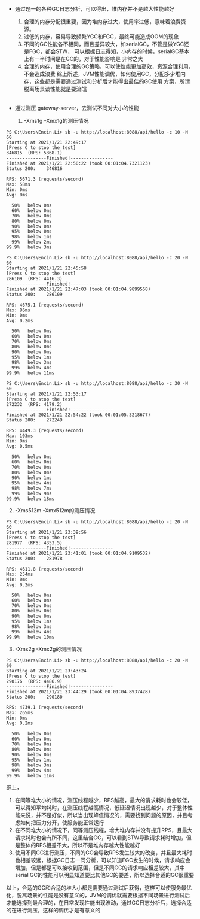 * 通过题一的各种GC日志分析，可以得出，堆内存并不是越大性能越好
  
  [GC 日志]: https://github.com/EncinLi/JAVA-01/tree/main/Week_02/day1/01
  
  1. 合理的内存分配很重要，因为堆内存过大，使用率过低，意味着浪费资源。
  2. 过低的内存，容易导致频繁YGC和FGC，最终可能造成OOM的现象
  3. 不同的GC性能各不相同，而且差异较大，如serialGC，不管是做YGC还是FGC，都会STW，
  可以根据日志得知，小内存的时候，serialGC基本上有一半时间是在GC的，对于性能影响是
  非常之大
  4. 合理的内存，使用合理的GC策略，可以使性能更加高效，资源合理利用，不会造成浪费
  综上所述，JVM性能调优，如何使用GC，分配多少堆内存，这些都是需要通过测试和分析后才能得出最佳的GC使用
  方案，所谓脱离场景谈性能就是耍流氓<br><br> 
  
* 通过测压 gateway-server，去测试不同对大小的性能<br>
  
  1. -Xms1g  -Xmx1g的测压情况
``` 
PS C:\Users\Encin.Li> sb -u http://localhost:8088/api/hello -c 10 -N 60
Starting at 2021/1/21 22:49:17
[Press C to stop the test]
346815  (RPS: 5368.1)
---------------Finished!----------------
Finished at 2021/1/21 22:50:22 (took 00:01:04.7321123)
Status 200:    346816

RPS: 5671.3 (requests/second)
Max: 58ms
Min: 0ms
Avg: 0ms

  50%   below 0ms
  60%   below 0ms
  70%   below 0ms
  80%   below 0ms
  90%   below 0ms
  95%   below 0ms
  98%   below 1ms
  99%   below 2ms
99.9%   below 3ms
```

```
PS C:\Users\Encin.Li> sb -u http://localhost:8088/api/hello -c 20 -N 60
Starting at 2021/1/21 22:45:58
[Press C to stop the test]
286109  (RPS: 4416.3)
---------------Finished!----------------
Finished at 2021/1/21 22:47:03 (took 00:01:04.9899568)
Status 200:    286109

RPS: 4675.1 (requests/second)
Max: 86ms
Min: 0ms
Avg: 0.2ms

  50%   below 0ms
  60%   below 0ms
  70%   below 0ms
  80%   below 0ms
  90%   below 0ms
  95%   below 1ms
  98%   below 3ms
  99%   below 4ms
99.9%   below 11ms
```

```
PS C:\Users\Encin.Li> sb -u http://localhost:8088/api/hello -c 30 -N 60
Starting at 2021/1/21 22:53:17
[Press C to stop the test]
272232  (RPS: 4179.2)
---------------Finished!----------------
Finished at 2021/1/21 22:54:22 (took 00:01:05.3218677)
Status 200:    272249

RPS: 4449.3 (requests/second)
Max: 103ms
Min: 0ms
Avg: 0.5ms

  50%   below 0ms
  60%   below 0ms
  70%   below 0ms
  80%   below 0ms
  90%   below 1ms
  95%   below 4ms
  98%   below 7ms
  99%   below 9ms
99.9%   below 18ms
```

2. -Xms512m -Xmx512m的测压情况

```
PS C:\Users\Encin.Li> sb -u http://localhost:8088/api/hello -c 20 -N 60
Starting at 2021/1/21 23:39:56
[Press C to stop the test]
281977  (RPS: 4353.5)
---------------Finished!----------------
Finished at 2021/1/21 23:41:01 (took 00:01:04.9109532)
Status 200:    281978

RPS: 4611.8 (requests/second)
Max: 254ms
Min: 0ms
Avg: 0.2ms

  50%   below 0ms
  60%   below 0ms
  70%   below 0ms
  80%   below 0ms
  90%   below 0ms
  95%   below 1ms
  98%   below 3ms
  99%   below 4ms
99.9%   below 10ms
```

3. -Xms2g -Xmx2g的测压情况

```
PS C:\Users\Encin.Li> sb -u http://localhost:8088/api/hello -c 20 -N 60
Starting at 2021/1/21 23:43:24
[Press C to stop the test]
290176  (RPS: 4486.9)
---------------Finished!----------------
Finished at 2021/1/21 23:44:29 (took 00:01:04.8937428)
Status 200:    290180

RPS: 4739.1 (requests/second)
Max: 265ms
Min: 0ms
Avg: 0.2ms

  50%   below 0ms
  60%   below 0ms
  70%   below 0ms
  80%   below 0ms
  90%   below 0ms
  95%   below 1ms
  98%   below 3ms
  99%   below 4ms
99.9%   below 11ms
```

综上，

1. 在同等堆大小的情况，测压线程越少，RPS越高，最大的请求耗时也会较低，可以得知平均耗时，在测压线程越高情况，低延迟情况出现越少，对于整体性能来说，并不是好似，所以当出现峰值情况的，需要找到问题的原因，并且考虑如何把压力分开，使服务能正常运行
2. 在不同堆大小的情况下，同等测压线程，增大堆内存并没有提升RPS，且最大请求耗时也会有所不同，这里结合GC，可以看到STW导致请求耗时增加，但是整体的RPS相差不大，所以不是堆内存越大性能越好
3. 使用不同GC进行测压，不同的GC会导致RPS发生较大的改变，并且最大耗时也相差较远，根据GC日志一同分析，可以知道FGC发生的时候，请求响应会增加，但是都是可以接收到范围，但是不同GC的请求响应相差较大，其中serial GC的性能可以明显知道要比其他GC的要差，所以选择合适的GC很重要

以上，合适的GC和合适的堆大小都是需要通过测试后获得，这样可以使服务最优化，脱离场景的性能是没有意义的，JVM的调优就需要根据不同场景进行测试后才能选择到最合理的，在日常发现性能出现波动，通过GC日志分析后，选择合适的在进行测压，这样的调优才是有意义的